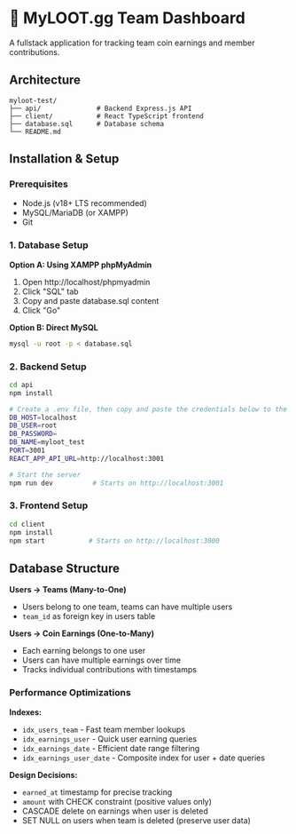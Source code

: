 # 🚀 MyLOOT.gg Team Dashboard

A fullstack application for tracking team coin earnings and member contributions.

## Architecture
```
myloot-test/
├── api/              # Backend Express.js API
├── client/           # React TypeScript frontend
├── database.sql      # Database schema
└── README.md
```

## Installation & Setup

### Prerequisites
- Node.js (v18+ LTS recommended)
- MySQL/MariaDB (or XAMPP)
- Git

### 1. Database Setup

**Option A: Using XAMPP phpMyAdmin**
1. Open http://localhost/phpmyadmin
2. Click "SQL" tab
3. Copy and paste database.sql content
4. Click "Go"

**Option B: Direct MySQL**
```bash
mysql -u root -p < database.sql
```

### 2. Backend Setup
```bash
cd api
npm install

# Create a .env file, then copy and paste the credentials below to the file.
DB_HOST=localhost
DB_USER=root
DB_PASSWORD=
DB_NAME=myloot_test
PORT=3001
REACT_APP_API_URL=http://localhost:3001

# Start the server
npm run dev          # Starts on http://localhost:3001
```

### 3. Frontend Setup
```bash
cd client
npm install
npm start           # Starts on http://localhost:3000
```

## Database Structure
**Users → Teams (Many-to-One)**
- Users belong to one team, teams can have multiple users
- `team_id` as foreign key in users table

**Users → Coin Earnings (One-to-Many)**
- Each earning belongs to one user
- Users can have multiple earnings over time
- Tracks individual contributions with timestamps

### Performance Optimizations
**Indexes:**
- `idx_users_team` - Fast team member lookups
- `idx_earnings_user` - Quick user earning queries  
- `idx_earnings_date` - Efficient date range filtering
- `idx_earnings_user_date` - Composite index for user + date queries

**Design Decisions:**
- `earned_at` timestamp for precise tracking
- `amount` with CHECK constraint (positive values only)
- CASCADE delete on earnings when user is deleted
- SET NULL on users when team is deleted (preserve user data)